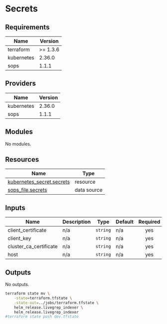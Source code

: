 # Secrets


<!-- BEGIN_TF_DOCS -->
## Requirements

| Name | Version |
|------|---------|
| terraform | >= 1.3.6 |
| kubernetes | 2.36.0 |
| sops | 1.1.1 |

## Providers

| Name | Version |
|------|---------|
| kubernetes | 2.36.0 |
| sops | 1.1.1 |

## Modules

No modules.

## Resources

| Name | Type |
|------|------|
| [kubernetes_secret.secrets](https://registry.terraform.io/providers/hashicorp/kubernetes/2.36.0/docs/resources/secret) | resource |
| [sops_file.secrets](https://registry.terraform.io/providers/carlpett/sops/1.1.1/docs/data-sources/file) | data source |

## Inputs

| Name | Description | Type | Default | Required |
|------|-------------|------|---------|:--------:|
| client\_certificate | n/a | `string` | n/a | yes |
| client\_key | n/a | `string` | n/a | yes |
| cluster\_ca\_certificate | n/a | `string` | n/a | yes |
| host | n/a | `string` | n/a | yes |

## Outputs

No outputs.
<!-- END_TF_DOCS -->


```bash
terraform state mv \
    -state=terraform.tfstate \
    -state-out=../jobs/terraform.tfstate \
    helm_release.livegrep_indexer \
    helm_release.livegrep_indexer
#terraform state push dev.tfstate
```

